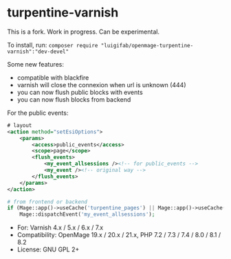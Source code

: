 # turpentine-varnish

This is a fork. Work in progress. Can be experimental.

To install, run: `composer require "luigifab/openmage-turpentine-varnish":"dev-devel"`

Some new features:
- compatible with blackfire
- varnish will close the connexion when url is unknown (444)
- you can now flush public blocks with events
- you can now flush blocks from backend

For the public events:
```xml
# layout
<action method="setEsiOptions">
    <params>
        <access>public_events</access>
        <scope>page</scope>
        <flush_events>
            <my_event_allsessions /><!-- for public_events -->
            <my_event /><!-- original way -->
        </flush_events>
    </params>
</action>
```
```php
# from frontend or backend
if (Mage::app()->useCache('turpentine_pages') || Mage::app()->useCache('turpentine_esi_blocks'))
    Mage::dispatchEvent('my_event_allsessions');
```

- For: Varnish 4.x / 5.x / 6.x / 7.x
- Compatibility: OpenMage 19.x / 20.x / 21.x, PHP 7.2 / 7.3 / 7.4 / 8.0 / 8.1 / 8.2
- License: GNU GPL 2+
